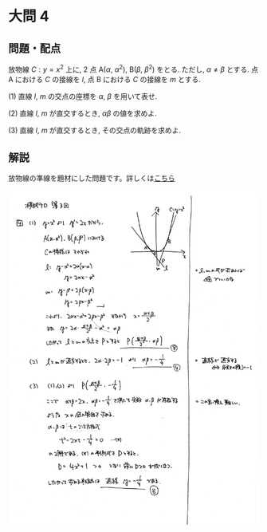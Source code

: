 ﻿---
layout: default
parent: 第 3 回
grand_parent: 模試テロ
summary: 放物線の準線
published: false
---

# 大問 4

## 問題・配点

放物線 $C: y=x^2$ 上に, $2$ 点 $\mathrm{A}(\alpha,\ \alpha^2)$, $\mathrm{B}(\beta,\ \beta^2)$ をとる. ただし, $\alpha \neq \beta$ とする. 点 $\mathrm{A}$ における $C$ の接線を $l$, 点 $\mathrm{B}$ における $C$ の接線を $m$ とする. 

(1) 直線 $l$, $m$ の交点の座標を $\alpha$, $\beta$ を用いて表せ.

(2) 直線 $l$, $m$ が直交するとき, $\alpha\beta$ の値を求めよ.

(3) 直線 $l$, $m$ が直交するとき, その交点の軌跡を求めよ.

## 解説

放物線の準線を題材にした問題です。詳しくは[こちら](https://examist.jp/mathematics/differential/houbutusen-jyunsen/)

![](img/examterro_03-4.jpg)